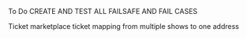To Do
CREATE AND TEST ALL FAILSAFE AND FAIL CASES


Ticket marketplace
    ticket mapping from multiple shows to one address
